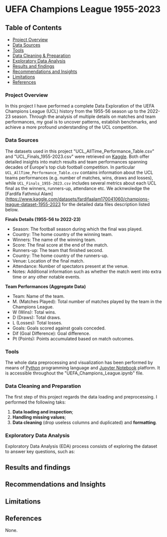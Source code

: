 # UEFA Champions League 1955-2023

## Table of Contents
- [Project Overview](#project-overview)
- [Data Sources](#data-sources)
- [Tools](#tools)
- [Data Cleaning & Preparation](#data-cleaning-and-preparation)
- [Exploratory Data Analysis](#exploratory-data-analysis)
- [Results and findings](#results-and-findings)
- [Recommendations and Insights](#recommendations-and-insights)
- [Limitations](#limitations)
- [References](#references)
 

### Project Overview
In this project I have performed a complete Data Exploration of the UEFA Champions League (UCL) history from the 1955-56 season up to the 2022-23 season. Through the analysis of multiple details on matches and team performances, my goal is to uncover patterns, establish benchmarks, and achieve a more profound understanding of the UCL competition.

### Data Sources
The datasets used in this project "UCL_AllTime_Performance_Table.csv" and "UCL_Finals_1955-2023.csv" were retrieved on [Kaggle](https://www.kaggle.com/datasets/fardifaalam170041060/champions-league-dataset-1955-2023). Both offer detailed insights into match results and team performances spanning decades of Europe's top club football competition. In particular `UCL_AllTime_Performance_Table.csv` contains information about the UCL teams performances (e.g. number of matches, wins, draws and losses), while `UCL_Finals_1955-2023.csv` includes several metrics about each UCL final as the winners, runners-up, attendance etc.
We acknwoledge the [Fardifa Fathmiul Alam](https://www.kaggle.com/datasets/fardifaalam170041060/champions-league-dataset-1955-2023 for the detailed data files description listed below.

**Finals Details (1955-56 to 2022-23)**
- Season: The football season during which the final was played.
- Country: The home country of the winning team.
- Winners: The name of the winning team.
- Score: The final score at the end of the match.
- Runners-up: The team that finished second.
- Country: The home country of the runners-up.
- Venue: Location of the final match.
- Attendance: Number of spectators present at the venue.
- Notes: Additional information such as whether the match went into extra time or any other notable events.

**Team Performances (Aggregate Data)**
- Team: Name of the team.
- M. (Matches Played): Total number of matches played by the team in the Champions League.
- W (Wins): Total wins.
- D (Draws): Total draws.
- L (Losses): Total losses.
- Goals: Goals scored against goals conceded.
- Dif (Goal Difference): Goal difference.
- Pt (Points): Points accumulated based on match outcomes.

### Tools
The whole data preprocessing and visualization has been performed by means of [Python](https://www.python.org/downloads/) programming language and [Jupyter Notebook](https://jupyter.org/install) platform. It is accessible throughout the "UEFA_Champions_League.ipynb" file.

### Data Cleaning and Preparation
The first step of this project regards the data loading and preprocessing. I performed the following taks:
1. **Data loading and inspection**;
2. **Handling missing values**;
3. **Data cleaning** (drop useless columns and duplicated) and **formatting**.

### Exploratory Data Analysis
Exploratory Data Analysis (EDA) process consists of exploring the dataset to answer key questions, such as:


## Results and findings

## Recommendations and Insights


## Limitations

## References
None.
